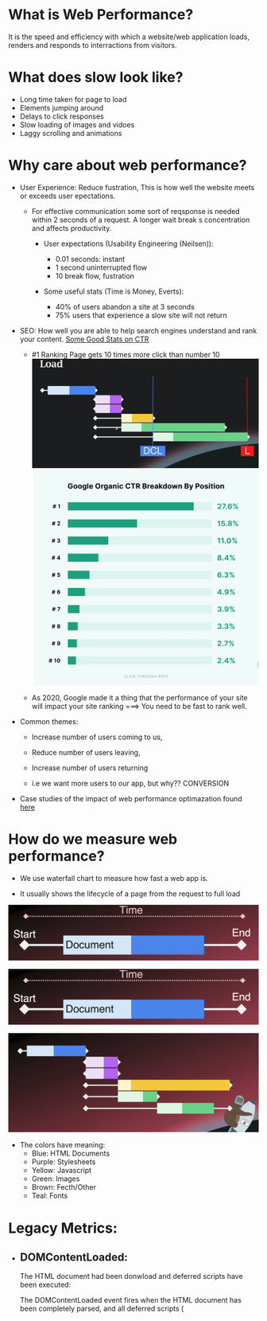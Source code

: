 # What is Web Performance?

  It is the speed and efficiency with which a website/web application loads, renders and responds to interractions from visitors.

# What does slow look like?

  - Long time taken for page to load
  - Elements jumping around
  - Delays to click responses
  - Slow loading of images and vidoes
  - Laggy scrolling and animations

# Why care about web performance?

  - User Experience:
    Reduce fustration, This is how well the website meets or exceeds user epectations.

    - For effective communication some sort of reqsponse is needed within 2 seconds of a request. A longer wait break s concentration and affects productivity.
      - User expectations (Usability Engineering (Neilsen)):
        - 0.01 seconds: instant
        - 1 second uninterrupted flow
        - 10 break flow, fustration

      - Some useful stats (Time is Money, Everts):
        - 40% of users abandon a site at 3 seconds
        - 75% users that experience a slow site will not return

  - SEO:
    How well you are able to help search engines understand and rank your content.
    [Some Good Stats on CTR](https://backlinko.com/google-ctr-stats)

    - #1 Ranking Page gets 10 times more click than number 10![alt text](image-6.png)
    ![CTR Beakdown by Position](image.png)

    -  As 2020, Google made it a thing that the performance of your site will impact your site ranking ===> You need to be fast to rank well.

  
  - Common themes: 
    - Increase number of users coming to us, 
    - Reduce number of users leaving,
    - Increase number of users returning

    - i.e we want more users to our app, but why?? CONVERSION

  - Case studies of the impact of web performance optimazation found [here](https://wpostats.com/)

# How do we measure web performance?

  - We use waterfall chart to measure how fast a web app is.

  - It usually shows the lifecycle of a page from the request to full load
  
  ![Waterfall Chart Example 1](image-2.png)
  
  ![Waterfall Chart Example 2](image-2.png)
  
  ![Waterfall Chart Example 3](image-3.png)
  
  - The colors have meaning:
    - Blue: HTML Documents
    - Purple: Stylesheets
    - Yellow: Javascript
    - Green: Images
    - Brown: Fecth/Other
    - Teal: Fonts 

# Legacy Metrics:

  - ## DOMContentLoaded:
    The HTML document had been donwload and deferred scripts have been executed:

    The DOMContentLoaded event fires when the HTML document has been completely parsed, and all deferred scripts (<script defer src="…"> and <script type="module">) have downloaded and executed. It doesn't wait for other things like images, subframes, and async scripts to finish loading.
    


    Here the structure of the page is done but images may not be displayed yet.

    ```javascript
      window.addEventListener('DOMContentLoaded', (event) => {
        console.log(`DOMContentLoaded at ${event.timeStamp} ms`)
      })
    ```

    ![DOMContentLoaded](image-4.png)


  - ## Load:
    HTML and all known ressources have been downloaded and rendered. Except those that are lazy loaded.

    Here the spinner on the browser disappears. The document is ready and updates can be done.

    ```javascript
      window.addEventListener('load', (event) => {
        console.log(`DOMContentLoaded at ${event.timeStamp} ms`)
      })
    ```

    ![Load](image-5.png)

  
# Problem with Legacy Metrics:

  - With the introduction of client-side rendering these 2 metrics above mean nothing because the document loaded into the browser is empty,
  the two events would happen right away, thus telling us nothing about the page performance.


# Core Web Vitals:
  Newer metrics introduced by Google to abjectively measure perfomance regardless of the tech used for your app.

  The really measure 3 things mainly:
  - ## How fast your site visibly loads: Largest Contentful Paint(LCP)

    How fast does your site visibly load the most important element.

    How do we deceide the most important thing? Well we dont!! Google considers the larget element by pixel area on the page to be the most important,

    With some rules of course:
      - Cannot have an 0 opacity,
      - Size whould be less 100%
      - Does not count for Low entropy Images < 0.05: Entropy is Size(Mb) / number of pixel displaying (440 * 400 for example)

    - Guidelines: This should be less 2.5s and not beyond 4s

  - ## How smooth things load: Cumulative Layout Shift(CLS)

    How smooth and predictably elements load into the page.

    This is measured by taking impact-fraction = impact-size / viewport height, impact height = how many rows of pixels have to change in the shift
    distance-fraction = height of new element / viewport

    CLS = impact-size * distance-fraction

    0.1 or less is good, 0.25 above is poor.

    Skeletons/placeholders are the best way to improve CLS.

  - ## How quickly users can interract with the page: Interaction to Next Paint(INP)

  - We have some more other previously used metrics such as **First Content Paint(FCP)**

# How to capture perfomance metrics

  - ## Performance API:
    API available in the browser to help measure performance related things:
      - ```now()```: Returns a high resolution timestamp relative to the moment the page started, i.e. the time of the first GET request made by the browser in response to a user redirect.

      - ```timeOrigin```: Return the actual timestamp at which the page started.

      - ```getEntries()```: A bunch of performance metrics analytics, **Dig Further Into This**

  - ## Performance Observer:
    The issue with performance API is that while we add custom code to measure performance, this code actuallu affects our metrics, so way we avoid this is through the use of observers,
    ```javascript
      const performanceObserver = new PerformanceObserver((list, observer) =>{
        list.getEntries().forEach((entry) => {
          console.log(`Layout shifted by ${entry.value}`);
        })
      })

      performanceObserver.observe({type: 'layout-shift', bufferred: true})

      // buffered: true to make sure we get the entire historic of this event...
    ```

    We can also use package like ```web-vitals```, and subscribe to well defined event such as:
    ```javascript
      import { onLCP, onCLS, onINP} from 'web-vitals';

      onLCP(console.log) // This will log the captured LCP metrics to the console...
    ```


# Performance Test:
  We have 3 main categories of test we can run:
  - ## Lab Data: 
    Typically run on somedevice close to the server or on the server itself(local machine), this is usally done for diagnotic purpose and should not be considered user experience.

  - ## Synthetic Data:
    Typically run on some other remote device/server, some dedicated service from which we request to go and run perfomance metrics.

  - ## Field Data:
    This is actually the recording of performance metrics from the users device. this actually is the real view of what the user experience is like. And this usually gives more data point rather than just single instance tests from the above two.

  - ## Maximizing Lab Data:
    To run better diagnotics test, we can run our test by simulating various factor on the browser to be a little more close to what that users are experiencing:
    - Mobile vs Desktop Screen Sizes
    - Network Conditions (Network Throttle)
    - Processing Power (CPU Throttling)
   
# Improving Web Performance:
  - ## Time To First Byte:
    This is how quickly your host responds.

    This can be improved by:
    - ### Compressing your HTTP responses
        This typically involves reducing the size of your HTML, CSS and JS files.
        We can also go to the extent of compressing our files using **Gzip** or **Brotli**.

        ```http
          GET / HTTP/2
          Accept-Encoding: gzip/deflate/br
        ```

        ![image](https://github.com/user-attachments/assets/35b64e1b-93d3-4c38-bac2-60d298edd5e0)

      
    - ### Using more efficient Protocols
       Here we consider using **HTTP/3** rather than **HTTP/2** or **HTTP/1**
      [More details about the differences](https://medium.com/@sandeep4.verma/http-1-to-http-2-to-http-3-647e73df67a8)
      
    - ### Increase Host Capacity
       An overloaded server will be slow to response, here we try vertically scale our server compute power
      ![image](https://github.com/user-attachments/assets/13de5996-9637-48ff-b8dd-119371c6bdad)

    - ### Host Proximity
       Host your app close to your users! This avoids Network Hops thus shortening your server responses.
      Consider the use of CDNs 
      
  - ## Improving First Content Paint(FCP):
    This is how fast your site visibly loads something on the screen.

    This can be improved by:
    - ### Preloading Resources:
      Start loading critical path resources as soon as possible.

      ![image](https://github.com/user-attachments/assets/2326b565-b7f1-4594-86c0-36ba3a78a95e)

      ```html
        <link rel="preconnect" href="https://fonts.googleapis.com">

        <link rel="preload" as="font" href="https://fonts.gstatic.com/some_font..." />
      ```

      There are three main types of resource hints:

      - **preload** – load content that's required for the initial render
      - **prefetch** - load content that may be needed to render the next page
      - **preconnect** - establish a server connection without loading a specific resource yet
     
        ![image](https://github.com/user-attachments/assets/c1e6d8a4-0dc0-405c-8036-e563e18976b5)

  - ### Lazy Loading Resources:
    Defer the laoding of ressources that aren't critical to the page.

    Javascript is Parser Bloacking, i.e. It prevents parsing content, rendereing and main execution.

    Ways to import JS scripts:
    - **<script>**: This downloads and executes synchronously(blocks the main execution).
    - **<script async>**: This downloads lazy but executes synchronously.
    - **<script defer>**: This downloads lazy but executes when execution happends just before DOMContentLoaded

  - ## Improving Largest Content Paint(LCP):
    This is how fast your site loads the most important element.

    This can be improved by:
    - ### (More) Lazy Loading Resources:
      We can defer the loading or ressources that are not critical to this page, this includes images, css, js, iframes...

    - ### Eager Loading Resources:
      Start loading critical path resources as soon as possible.

    - ### Optimizing Images:
      Send as few bytes as possible.

      Consider format like **webP** or **avif**

  - ## Improving Cumulative Layout Shift(CLS):
    This is how how smooth and predictably elements load into the page.

    Usually this involves late arriving ressources, and to solve for this consider using skeletons, or providing image size hints such has size and width:
    ```html
      <img src="..." width="500" height="500"/>
    ```

  - ## Improving Interaction to Next Paint(INP):
    This is how how quickly user can interact with the page.
  
    This is usually improved by yielding the main thread, i.e. Do as much as you can synchronously to avoid blocking.
    ```javascript

      //Blocking Code
      document.body.addEventListener("click", async (evt) => {
        const el = evt.target;
        if (el.matches("button.add-to-cart")) {
            const productId = parseInt(el.getAttribute("data-product-id"), 10);
            updateAnalytics();
            await addToCart(user, productId);
        }
      });

      //Async Code
      document.body.addEventListener("click", async (evt) => {
        const el = evt.target;
        if (el.matches("button.add-to-cart")) {
            const productId = parseInt(el.getAttribute("data-product-id"), 10);
            setTimeout(()=>{
              updateAnalytics();
            },0);
            await addToCart(user, productId);
        }
      });
    ```
